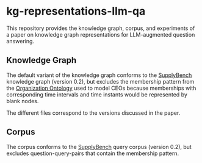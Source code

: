 # kg-representations-llm-qa

This repository provides the knowledge graph, corpus, and experiments of a paper on knowledge graph representations for LLM-augmented question answering.

## Knowledge Graph

The default variant of the knowledge graph conforms to the [SupplyBench](https://github.com/wintechis/supplybench) knowledge graph (version 0.2), but excludes the membership pattern from the [Organization Ontology](https://www.w3.org/TR/vocab-org/) used to model CEOs because memberships with corresponding time intervals and time instants would be represented by blank nodes.

The different files correspond to the versions discussed in the paper.

## Corpus

The corpus conforms to the [SupplyBench](https://github.com/wintechis/supplybench) query corpus (version 0.2), but excludes question-query-pairs that contain the membership pattern.
